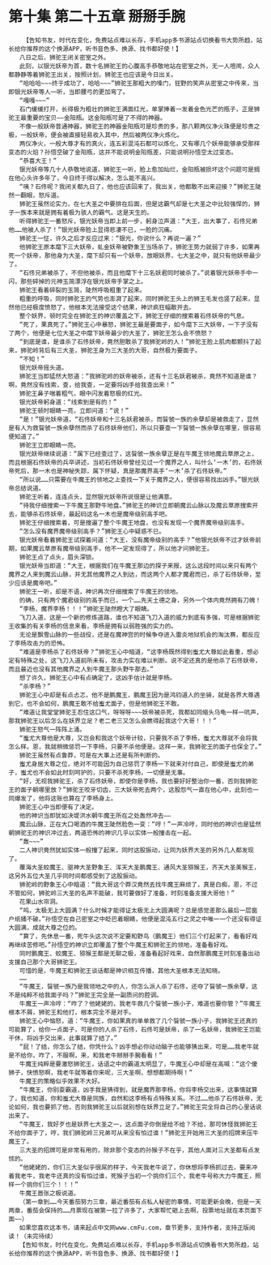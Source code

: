 # 第十集 第二十五章 掰掰手腕
        【告知书友，时代在变化，免费站点难以长存，手机app多书源站点切换看书大势所趋，站长给你推荐的这个换源APP，听书音色多、换源、找书都好使！】
       八日之后，狮驼王闭关密室之外。
       此刻，以银光妖帝为首，数十名狮驼王的心腹高手恭敬地站在密室之外，无一人喧闹，众人都静静等着狮驼王出关，按照计划，狮驼王也应该是今日出关。
       “哈哈哈~~~终于成功了，哈哈~~~”狮驼王那粗大的嗓门，狂野的笑声从密室之中传来，当即银光妖帝等人一听，当即腰弓的更加弯了。
       “嘎嘎~~~”
       石门缓缓打开，长得极为粗壮的狮驼王满面红光，单掌捧着一发着金色光芒的瓶子，正是狮驼王最重要的宝贝——金阳瓶。这金阳瓶可是了不得的神器。
       不像一般妖帝普通神器，狮驼王的神器金阳瓶可是珍贵的多，那八颗两仪净火珠便是珍贵之极，一般妖帝，便会被直接轻易收入其中，然后被两仪净火炼化。
       两仪净火，一般大尊才有的真火，连五彩混沌石都可以炼化，又有哪几个妖帝能够承受那样变态的火焰？孙悟空破了金阳瓶，这并不能说明金阳瓶差，只能说明孙悟空太过变态。
       “恭喜大王！”
       银光妖帝等几十人恭敬地说道，狮驼王一听，脸上愈加灿烂，金阳瓶被损坏这个问题可是搁在他心头许多年了，今日终于得以解决，怎么能不高兴。
       “咦？石佟呢？我闭关都九日了，他也应该回来了，我出关，他都敢不出来迎接？”狮驼王陡然一翻眼，怒斥道。
       狮驼王虽然论实力，在七大圣之中要排在后面，但是这霸气却是七大圣之中比较强悍的，狮子一族本来就是拥有着极为骇人的霸气。这是天生的。
       听得狮驼王一番怒斥，银光妖帝当即上前一步，躬身泣声道：“大王，出大事了，石佟兄弟他……他被人杀了！”银光妖帝脸上显得悲凄不已，一脸的沉痛。
       狮驼王一怔，许久之后才反应过来：“银光，你说什么？再说一遍？”
       他狮驼王原本麾下三大妖帝，虬金妖帝被野象王当场杀了，狮驼王势力就弱了许多，如果再死一个妖帝，那他身为大圣，麾下却只有一个妖帝，放眼妖界，七大圣之中，就只有他妖帝最少了。
       “石佟兄弟被杀了，不但他被杀，而且他麾下十三名妖君同时被杀了。”说着银光妖帝手中一闪，那些碎掉的元神玉简漂浮在银光妖帝手掌之上。
       狮驼王看着碎裂的玉简，陡然呼吸粗重了起来。
       粗重的呼吸，同时狮驼王的气势也澎湃了起来，同时狮驼王头上的狮王毛发也竖了起来，显然他已经极度愤怒了，他根本无法接受这个结果，神识疯狂幅散开去。
       整个妖界，顿时完全在狮驼王的神识覆盖之下，狮驼王仔细的搜索着石佟妖帝的气息。
       “死了，果真死了。”狮驼王心中暴怒，狮驼王最是要面子，如今麾下三大妖帝，一下子没有了两个，他便是七位大圣之中麾下妖帝最少的大圣了，狮驼王怎么会不愤怒？
       “到底是谁，是谁杀了石佟妖帝，竟然胆敢杀了我狮驼岭的人！”狮驼王脸上肌肉都颤抖了起来，狮驼岭背后有三大圣，狮驼王身为三大圣的大哥，自然极为要面子。
       “不知！”
       银光妖帝摇头道。
       狮驼王当即猛然大怒道：“我狮驼岭的妖帝被杀，还有十三名妖君被杀，竟然不知道是谁？啊，竟然没有线索，查，给我查，一定要将凶手给我查出来！”
       狮驼王鼻子喘着粗气，眼中闪发着怒极的红光。
       银光妖帝躬身道：“线索到是有的！”
       狮驼王顿时眼睛一亮，立即问道：“说！”
       “是！”银光妖帝道，“石佟妖帝和十三名妖君被杀，而餮虢一族的余孽却是被救走了，显然是有人为救餮虢一族余孽然而杀了石佟妖帝他们，所以只要查一下餮虢一族余孽在哪里，很容易便知道了。”
       狮驼王立即眼睛一亮。
       银光妖帝继续说道：“属下已经查过了，这餮虢一族余孽正是在牛魔王领地魔云草原之上，而且根据石佟妖帝的兵卒讲述，当初石佟妖帝曾经见过一个魔界之人，叫什么‘一木’的，石佟妖帝死后，那一木也是神秘失踪，属下怀疑，真是那魔界高手‘一木’杀了石佟妖帝。”
       “所以说……只需要在牛魔王的领地之上查找一下关于魔界之人，便很容易找出凶手。”银光妖帝总结说道。
       狮驼王听着，连连点头，显然银光妖帝所说很是让他满意。
       “待我仔细搜索一下牛魔王那野牛地盘。”狮驼王的神识立即朝魔云山脉以及魔云草原搜索开去，能够杀石佟妖帝，最起码这名一木也是魔帝级别高手吧。
       狮驼王仔细搜索着，可是搜遍了整个牛魔王地盘，也没有发现一个魔界魔帝级别高手。
       “怎么没有魔界魔帝级别高手？”狮驼王心中疑惑不已。
       银光妖帝看着狮驼王试探着问道：“大王，没有魔帝级别的高手？”他银光妖帝不过才妖帝前期，如果魔云草原有魔帝级别高手，他不一定发现得了，所以他才问狮驼王。
       狮驼王点了点头，眉头深锁。
       银光妖帝当即道：“大王，根据我们在牛魔王那边的探子来报，这么这段时间以来只有两个魔界之人来到魔云山脉，并无其他魔界之人到达，而这两个人都才魔君而已，杀了石佟妖帝，至少应该是魔帝吧。”
       狮驼王一听，却是不语，神识再次仔细搜索了牛魔王的领地。
       的确，只有两个魔君级别的高手而已，一个……先天土德之身，另外一个体内竟然拥有刀魄！
       “李杨，魔界李杨！！！”狮驼王陡然瞪大了眼睛。
       飞刀入道，这是一个新的修炼道路，谁也不知道飞刀入道的威力到底有多强，可是根据狮驼王收集的有关李杨的信息来看，李杨是拥有以弱胜强的实力的。
       无论是飘雪山脉的一些战役，还是在魔神宫的时候争夺进入雷炎地狱机会的淘汰赛，都反应了李杨攻击力的恐怖。
       “难道是李杨杀了石佟妖帝？”狮驼王心中暗道，“这李杨既然得到蚩尤大尊如此看重，想必定有特殊之处，这飞刀入道前所未有，攻击力实在难以判断。说不定还真的是他杀了石佟妖帝，而且最近也没有其他魔界之人到牛魔王那头野牛那去。”
       想了许久，狮驼王心中有点确定了，这凶手估计就是李杨。
       “杀李杨？”
       狮驼王心中却是有点忐忑，他不是鹏魔王，鹏魔王因为是鸿钧道人的坐骑，就是各界大尊遇到它，也不会如何，鹏魔王敢不给蚩尤面子，但是他狮驼王不敢。
       “难道让我堂堂狮驼王忍住这口气，呀呀呀~~~妖帝被杀死，我都如同缩头乌龟一样一吭声，那我狮驼王以后怎么在妖界立足？老二老三又怎么会瞧得起我这个大哥！！！”
       狮驼王怒气一阵阵上涌。
       “蚩尤大尊他是大尊，又岂会和我这个妖帝计较，只要我不杀了李杨，蚩尤大尊就不会将我怎么样。恩，我就稍微惩罚一下李杨，只要不杀他便是。这样一来，我狮驼王的面子也保全了。”
       狮驼王虽然有点鲁莽，可是在大事上还是有所判断的。
       蚩尤身居大尊之位，绝对不可能因为自己惩罚了李杨一下就来对付自己，即使是蚩尤的弟子，蚩尤也不会如此时刻呵护的，只要不杀死李杨，一切便是无事。
       “好，无视我狮驼王，杀了石佟妖帝，即使你是李杨，我也要好好整治你一番，否则我狮驼王的面子朝哪里放？”狮驼王咬牙切齿，三大妖帝死去两个，这股怨气一直在他心中，此刻也一同爆发了，他将这账也算在了李杨身上。
       狮驼王心中当即便有了决定。
       他的神识当即犹如决堤洪水朝牛魔王所在之处轰然冲去——
       魔云山脉，正在大口喝酒的牛魔王陡然脸色一变：“哼！”一声冷哼，同时他的神识也是猛然朝狮驼王的神识冲过去，两道恐怖的神识几乎以实体一般撞击在一起。
       “轰~~~”
       二人神识竟然犹如实体一般撞了起来，同时这股振动，让同为妖界大圣的另外几人都发现了。
       覆海大圣蛟魔王、驱神大圣野象王、浑天大圣鹏魔王、通风大圣猕猴王，齐天大圣美猴王，这另外五位大圣几乎同时间都感受到了这股振动。
       狮驼岭的野象王心中暗道：“我大哥这个莽汉竟然去找牛魔王麻烦了，真是白痴，恩，不过不管如何，狮驼岭三大圣的名声不能破，我可要做好了准备，时刻准备支援大哥他！”
       花果山水帘洞。
       “呜，太极无上大圆满？什么时候才能得证太极无上大圆满呢？总是感觉差那么最后一层窗户纸捅不破。”孙悟空在自己密室之中眨巴着眼睛，他便是混沌五行之灵之中唯一一个还没有得证大圆满，成就大尊之位的。
       “算了，先休息一番，死牛头这次说不定要和野鸟（鹏魔王）他们三个打起来了，看看好戏再继续苦修吧。”孙悟空的神识立即覆盖了整个牛魔王和狮驼王的领地，准备看好戏。
       同时鹏魔王、蛟魔王、猕猴王都是无聊之极，准备看起好戏来，自然那鹏魔王时刻准备出动支援自己那个大哥狮驼王。
       可惜的是，牛魔王和狮驼王谈话都是神识相互传播，其他大圣根本无法知晓。
       ……
       “牛魔王，餮虢一族乃是我领地之中的人，你怎么派人杀了石佟，还夺了餮虢一族余孽，这不是纯粹不给我面子吗？”狮驼王完全是一副质问的腔调。
       牛魔王一声冷哼：“咋了？他姥姥的，我老牛救几个餮虢一族小子，难道也要你管？”牛魔王根本不屑，狮驼王和他打，根本完全不是对手。
       狮驼王心中恼怒，道：“牛魔王，你如果真的单单救了几个餮虢一族小子，我狮驼王还真的可能算了，给你一点面子，可是你的人杀了石佟，石佟可是妖帝，杀了一名妖帝，我狮驼王岂能干休，将凶手交出来，此事就算了结了。”
       “屁！了结，你怎么了结，你凭什么？凶手想必你动动脑子也能够猜出来，可是……我老牛就是不给你，咋了，不服啊，来，和我老牛掰掰手腕看看！”
       牛魔王纯粹是要激怒狮驼王，话语之中的霸道太明显了，牛魔王心中却是在高喊：“这个傻狮子，快愤怒啊，我老牛就等着你来呢，三大圣啊，想想都期待啊！”
       牛魔王的策略似乎效果不大好。
       “牛魔王，你别耍霸道，凶手我是猜得到，就是魔界那李杨，你将李杨交出来，这事情就算了，我也知道，你和蚩尤大尊是同族，自然和这李杨有点特殊关系。不过……他杀了石佟妖帝，无论如何，我也要抓了他，否则我狮驼王以后就别想在妖界立足了。”狮驼王完全将自己的心里话说出来了。
       “牛魔王，我好歹也是妖界七大圣之一，这点面子你倒是给不给？不给，那可休怪我狮驼王不给你面子了，哼，我们狮驼岭三兄弟可从来没有怕过谁！”狮驼王开始用三大圣的招牌来压牛魔王了。
       三大圣的招牌可是非常有用的，除非那个变态的孙猴子不在乎，其他人面对三大圣都有点发怵的。
       “他姥姥的，你们三大圣似乎很屌的样子，今天我老牛说了，你休想将李杨抓过去，要来冲着我老牛，我老牛还真的没有怕过谁，死猴子当初一个挑你们三个，我老牛号称大力牛魔王，照样一个挑你们三个！！！”
       牛魔王嚣张之极说道。
       （第一章到……今天番茄努力三章，最近番茄有点私人秘密的事情，可能更新会晚，但是一天两章，番茄会保持的……月票现在被第一拉了许多了，大家帮忙砸上去啊，投票地址就在本页面下面~~）
       如果您喜欢这本书，请来起点中文网www.cmFu.com，章节更多，支持作者，支持正版阅读！（未完待续）
       【告知书友，时代在变化，免费站点难以长存，手机app多书源站点切换看书大势所趋，站长给你推荐的这个换源APP，听书音色多、换源、找书都好使！】